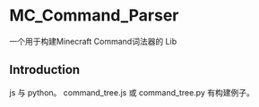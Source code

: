 # MC_Command_Parser
一个用于构建Minecraft Command词法器的 Lib

## Introduction
js 与 python。
command_tree.js 或 command_tree.py 有构建例子。
